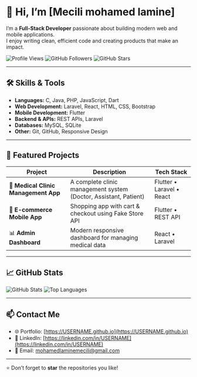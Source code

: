 # 👋 Hi, I’m [Mecili mohamed lamine]

I’m a **Full-Stack Developer** passionate about building modern web and mobile applications.  
I enjoy writing clean, efficient code and creating products that make an impact.

![Profile Views](https://komarev.com/ghpvc/?username=USERNAME&color=blue)
![GitHub Followers](https://img.shields.io/github/followers/USERNAME?label=Follow&style=social)
![GitHub Stars](https://img.shields.io/github/stars/USERNAME?style=social)

---

## 🛠️ Skills & Tools
- **Languages:** C, Java, PHP, JavaScript, Dart  
- **Web Development:** Laravel, React, HTML, CSS, Bootstrap  
- **Mobile Development:** Flutter  
- **Backend & APIs:** REST APIs, Laravel  
- **Databases:** MySQL, SQLite  
- **Other:** Git, GitHub, Responsive Design

---

## 🚀 Featured Projects
| Project | Description | Tech Stack |
|---------|-------------|------------|
| 🏥 **Medical Clinic Management App** | A complete clinic management system (Doctor, Assistant, Patient) | Flutter • Laravel • React |
| 🛒 **E-commerce Mobile App** | Shopping app with cart & checkout using Fake Store API | Flutter • REST API |
| 📊 **Admin Dashboard** | Modern responsive dashboard for managing medical data | React • Laravel |

---

## 📈 GitHub Stats
![GitHub Stats](https://github-readme-stats.vercel.app/api?username=USERNAME&show_icons=true&theme=tokyonight)
![Top Languages](https://github-readme-stats.vercel.app/api/top-langs/?username=USERNAME&layout=compact&theme=tokyonight)

---

## 📫 Contact Me
- 🌐 Portfolio: [https://USERNAME.github.io](https://USERNAME.github.io)  
- 💼 LinkedIn: [https://linkedin.com/in/USERNAME](https://linkedin.com/in/USERNAME)  
- 📧 Email: mohamedlaminemecili@gmail.com

---

⭐️ Don’t forget to **star** the repositories you like!
